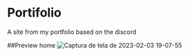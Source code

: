 # Portifolio

A site from my portfolio based on the discord


##Preview home
![Captura de tela de 2023-02-03 19-07-55](https://user-images.githubusercontent.com/76859490/216720889-d2c42191-f961-4f48-90b7-34247d08b324.png)
